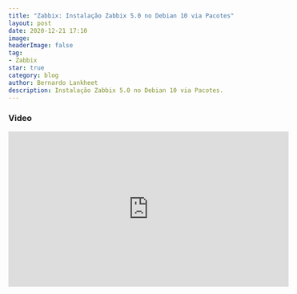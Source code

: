 ```yaml
---
title: "Zabbix: Instalação Zabbix 5.0 no Debian 10 via Pacotes"
layout: post
date: 2020-12-21 17:10
image:
headerImage: false
tag:
- Zabbix
star: true
category: blog
author: Bernardo Lankheet
description: Instalação Zabbix 5.0 no Debian 10 via Pacotes.
---
```


### Video

<iframe width="560" height="310" src="https://www.youtube.com/embed/8GN-nyxkgbE" frameborder="0" allowfullscreen></iframe>
